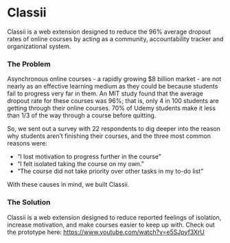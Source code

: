 # Classii
Classii is a web extension designed to reduce the 96% average dropout rates of online courses by acting as a community, accountability tracker and organizational system.

### The Problem
Asynchronous online courses - a rapidly growing $8 billion market - are not nearly as an effective learning medium as they could be because students fail to progress very far in them. An MIT study found that the average dropout rate for these courses was 96%; that is, only 4 in 100 students are getting through their online courses. 70% of Udemy students make it less than 1/3 of the way through a course before quitting.

So, we sent out a survey with 22 respondents to dig deeper into the reason why students aren’t finishing their courses, and the three most common reasons were:
- “I lost motivation to progress further in the course”
- “I felt isolated taking the course on my own.”
- “The course did not take priority over other tasks in my to-do list”

With these causes in mind, we built Classii.

### The Solution
Classii is a web extension designed to reduce reported feelings of isolation, increase motivation, and make courses easier to keep up with.
Check out the prototype here:
https://www.youtube.com/watch?v=e5SJpyf3XrU
